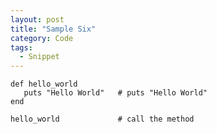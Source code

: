 ```yaml
---
layout: post
title: "Sample Six"
category: Code
tags:
  - Snippet
---
```


    def hello_world
       puts "Hello World"   # puts "Hello World"
    end

    hello_world             # call the method
